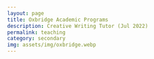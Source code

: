 ```yaml
---
layout: page
title: Oxbridge Academic Programs
description: Creative Writing Tutor (Jul 2022)
permalink: teaching
category: secondary
img: assets/img/oxbridge.webp
---
```

